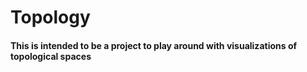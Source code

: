 # Topology

#### This is intended to be a project to play around with visualizations of topological spaces
